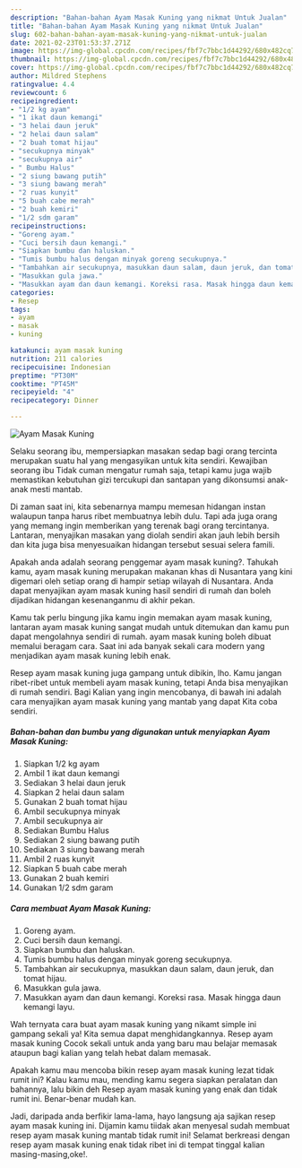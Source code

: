 ```yaml
---
description: "Bahan-bahan Ayam Masak Kuning yang nikmat Untuk Jualan"
title: "Bahan-bahan Ayam Masak Kuning yang nikmat Untuk Jualan"
slug: 602-bahan-bahan-ayam-masak-kuning-yang-nikmat-untuk-jualan
date: 2021-02-23T01:53:37.271Z
image: https://img-global.cpcdn.com/recipes/fbf7c7bbc1d44292/680x482cq70/ayam-masak-kuning-foto-resep-utama.jpg
thumbnail: https://img-global.cpcdn.com/recipes/fbf7c7bbc1d44292/680x482cq70/ayam-masak-kuning-foto-resep-utama.jpg
cover: https://img-global.cpcdn.com/recipes/fbf7c7bbc1d44292/680x482cq70/ayam-masak-kuning-foto-resep-utama.jpg
author: Mildred Stephens
ratingvalue: 4.4
reviewcount: 6
recipeingredient:
- "1/2 kg ayam"
- "1 ikat daun kemangi"
- "3 helai daun jeruk"
- "2 helai daun salam"
- "2 buah tomat hijau"
- "secukupnya minyak"
- "secukupnya air"
- " Bumbu Halus"
- "2 siung bawang putih"
- "3 siung bawang merah"
- "2 ruas kunyit"
- "5 buah cabe merah"
- "2 buah kemiri"
- "1/2 sdm garam"
recipeinstructions:
- "Goreng ayam."
- "Cuci bersih daun kemangi."
- "Siapkan bumbu dan haluskan."
- "Tumis bumbu halus dengan minyak goreng secukupnya."
- "Tambahkan air secukupnya, masukkan daun salam, daun jeruk, dan tomat hijau."
- "Masukkan gula jawa."
- "Masukkan ayam dan daun kemangi. Koreksi rasa. Masak hingga daun kemangi layu."
categories:
- Resep
tags:
- ayam
- masak
- kuning

katakunci: ayam masak kuning 
nutrition: 211 calories
recipecuisine: Indonesian
preptime: "PT30M"
cooktime: "PT45M"
recipeyield: "4"
recipecategory: Dinner

---
```



![Ayam Masak Kuning](https://img-global.cpcdn.com/recipes/fbf7c7bbc1d44292/680x482cq70/ayam-masak-kuning-foto-resep-utama.jpg)

Selaku seorang ibu, mempersiapkan masakan sedap bagi orang tercinta merupakan suatu hal yang mengasyikan untuk kita sendiri. Kewajiban seorang ibu Tidak cuman mengatur rumah saja, tetapi kamu juga wajib memastikan kebutuhan gizi tercukupi dan santapan yang dikonsumsi anak-anak mesti mantab.

Di zaman  saat ini, kita sebenarnya mampu memesan hidangan instan walaupun tanpa harus ribet membuatnya lebih dulu. Tapi ada juga orang yang memang ingin memberikan yang terenak bagi orang tercintanya. Lantaran, menyajikan masakan yang diolah sendiri akan jauh lebih bersih dan kita juga bisa menyesuaikan hidangan tersebut sesuai selera famili. 



Apakah anda adalah seorang penggemar ayam masak kuning?. Tahukah kamu, ayam masak kuning merupakan makanan khas di Nusantara yang kini digemari oleh setiap orang di hampir setiap wilayah di Nusantara. Anda dapat menyajikan ayam masak kuning hasil sendiri di rumah dan boleh dijadikan hidangan kesenanganmu di akhir pekan.

Kamu tak perlu bingung jika kamu ingin memakan ayam masak kuning, lantaran ayam masak kuning sangat mudah untuk ditemukan dan kamu pun dapat mengolahnya sendiri di rumah. ayam masak kuning boleh dibuat memalui beragam cara. Saat ini ada banyak sekali cara modern yang menjadikan ayam masak kuning lebih enak.

Resep ayam masak kuning juga gampang untuk dibikin, lho. Kamu jangan ribet-ribet untuk membeli ayam masak kuning, tetapi Anda bisa menyajikan di rumah sendiri. Bagi Kalian yang ingin mencobanya, di bawah ini adalah cara menyajikan ayam masak kuning yang mantab yang dapat Kita coba sendiri.

<!--inarticleads1-->

##### Bahan-bahan dan bumbu yang digunakan untuk menyiapkan Ayam Masak Kuning:

1. Siapkan 1/2 kg ayam
1. Ambil 1 ikat daun kemangi
1. Sediakan 3 helai daun jeruk
1. Siapkan 2 helai daun salam
1. Gunakan 2 buah tomat hijau
1. Ambil secukupnya minyak
1. Ambil secukupnya air
1. Sediakan  Bumbu Halus
1. Sediakan 2 siung bawang putih
1. Sediakan 3 siung bawang merah
1. Ambil 2 ruas kunyit
1. Siapkan 5 buah cabe merah
1. Gunakan 2 buah kemiri
1. Gunakan 1/2 sdm garam




<!--inarticleads2-->

##### Cara membuat Ayam Masak Kuning:

1. Goreng ayam.
1. Cuci bersih daun kemangi.
1. Siapkan bumbu dan haluskan.
1. Tumis bumbu halus dengan minyak goreng secukupnya.
1. Tambahkan air secukupnya, masukkan daun salam, daun jeruk, dan tomat hijau.
1. Masukkan gula jawa.
1. Masukkan ayam dan daun kemangi. Koreksi rasa. Masak hingga daun kemangi layu.




Wah ternyata cara buat ayam masak kuning yang nikamt simple ini gampang sekali ya! Kita semua dapat menghidangkannya. Resep ayam masak kuning Cocok sekali untuk anda yang baru mau belajar memasak ataupun bagi kalian yang telah hebat dalam memasak.

Apakah kamu mau mencoba bikin resep ayam masak kuning lezat tidak rumit ini? Kalau kamu mau, mending kamu segera siapkan peralatan dan bahannya, lalu bikin deh Resep ayam masak kuning yang enak dan tidak rumit ini. Benar-benar mudah kan. 

Jadi, daripada anda berfikir lama-lama, hayo langsung aja sajikan resep ayam masak kuning ini. Dijamin kamu tiidak akan menyesal sudah membuat resep ayam masak kuning mantab tidak rumit ini! Selamat berkreasi dengan resep ayam masak kuning enak tidak ribet ini di tempat tinggal kalian masing-masing,oke!.

